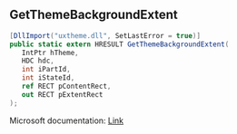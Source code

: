 ## GetThemeBackgroundExtent

```csharp
[DllImport("uxtheme.dll", SetLastError = true)]
public static extern HRESULT GetThemeBackgroundExtent(
   IntPtr hTheme,
   HDC hdc,
   int iPartId,
   int iStateId,
   ref RECT pContentRect,
   out RECT pExtentRect
);
```

Microsoft documentation: [Link](https://docs.microsoft.com/en-us/windows/win32/api/uxtheme/nf-uxtheme-getthemebackgroundextent)
